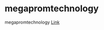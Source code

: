 # megapromtechnology
megapromtechnology [Link](https://turalinov.github.io/megapromtechnology/ "Link")

